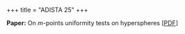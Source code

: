 +++
title = "ADISTA 25"
+++

**Paper:** On $m$-points uniformity tests on hyperspheres [<a href="/m_points.pdf" target="_blank">PDF</a>]